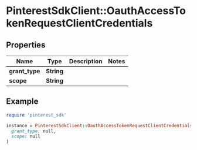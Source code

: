 # PinterestSdkClient::OauthAccessTokenRequestClientCredentials

## Properties

| Name | Type | Description | Notes |
| ---- | ---- | ----------- | ----- |
| **grant_type** | **String** |  |  |
| **scope** | **String** |  |  |

## Example

```ruby
require 'pinterest_sdk'

instance = PinterestSdkClient::OauthAccessTokenRequestClientCredentials.new(
  grant_type: null,
  scope: null
)
```

